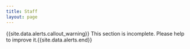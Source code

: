 ```yaml
---
title: Staff
layout: page
---
```


{{site.data.alerts.callout_warning}} This section is incomplete. Please help to improve it.{{site.data.alerts.end}} 